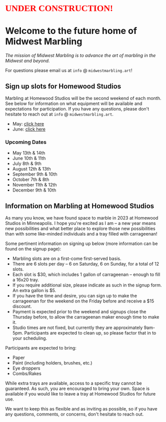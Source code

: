 <h1 style="color: red; font-family: 'Edita', serif;">UNDER CONSTRUCTION!</h1>

# Welcome to the future home of Midwest Marbling

_The mission of Midwest Marbling is to advance the art of marbling in the Midwest and beyond._

For questions please email us at `info` @ `midwestmarbling.art`!

## Sign up slots for Homewood Studios

Marbling at Homewood Studios will be the second weekend of each month. See below for information on what equipment will be available and expectations for participation. If you have any questions, please don't hesitate to reach out at `info` @ `midwestmarbling.art`.

- May: [click here](https://www.signupgenius.com/go/10C0948AEAF29A5F9C25-homewood4)
- June: [click here](https://www.signupgenius.com/go/10C0948AEAF29A5F9C25-homewood5)

### Upcoming Dates

- May 13th & 14th
- June 10th & 11th
- July 8th & 9th
- August 12th & 13th
- September 9th & 10th
- October 7th & 8th
- November 11th & 12th
- December 9th & 10th

## Information on Marbling at Homewood Studios

As many you know, we have found space to marble in 2023 at Homewood Studios in Minneapolis. I hope you're excited as I am – a new year means new possibilities and what better place to explore those new possibilities than with some like-minded individuals and a tray filled with carrageenan!

Some pertinent information on signing up below (more information can be found on the signup page):

- Marbling slots are on a first-come first-served basis.
- There are 6 slots per day – 6 on Saturday, 6 on Sunday, for a total of 12 slots.
- Each slot is $30, which includes 1 gallon of carrageenan – enough to fill a 16x20 tray.
- If you require additional size, please indicate as such in the signup
form. An extra gallon is $5.
- If you have the time and desire, you can sign up to make the carrageenan for the weekend on the Friday before and receive a $15 discount.
- Payment is expected prior to the weekend and signups close the Thursday before, to allow the carrageenan maker enough time to make it.
- Studio times are not fixed, but currently they are approximately
9am-5pm. Participants are expected to clean up, so please factor that in to your scheduling.

Participants are expected to bring:

- Paper
- Paint (including holders, brushes, etc.)
- Eye droppers
- Combs/Rakes

While extra trays are available, access to a specific tray cannot be guaranteed. As such, you are encouraged to bring your own. Space is available if you would like to leave a tray at Homewood Studios for future use.

We want to keep this as flexible and as inviting as possible, so if you have any questions, comments, or concerns, don't hesitate to reach out.